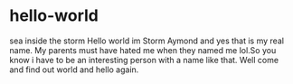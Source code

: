 # hello-world
sea inside the storm
Hello world im Storm Aymond and yes that is my real name. My parents must have hated me when they named me lol.So you know i have to be an interesting person with a name like that. Well come and find out world and hello again.

